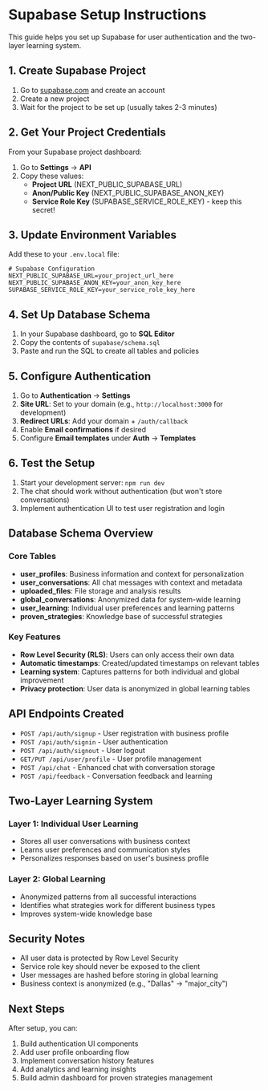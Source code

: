 # Supabase Setup Instructions

This guide helps you set up Supabase for user authentication and the two-layer learning system.

## 1. Create Supabase Project

1. Go to [supabase.com](https://supabase.com) and create an account
2. Create a new project
3. Wait for the project to be set up (usually takes 2-3 minutes)

## 2. Get Your Project Credentials

From your Supabase project dashboard:

1. Go to **Settings** → **API**
2. Copy these values:
   - **Project URL** (NEXT_PUBLIC_SUPABASE_URL)
   - **Anon/Public Key** (NEXT_PUBLIC_SUPABASE_ANON_KEY)
   - **Service Role Key** (SUPABASE_SERVICE_ROLE_KEY) - keep this secret!

## 3. Update Environment Variables

Add these to your `.env.local` file:

```env
# Supabase Configuration
NEXT_PUBLIC_SUPABASE_URL=your_project_url_here
NEXT_PUBLIC_SUPABASE_ANON_KEY=your_anon_key_here
SUPABASE_SERVICE_ROLE_KEY=your_service_role_key_here
```

## 4. Set Up Database Schema

1. In your Supabase dashboard, go to **SQL Editor**
2. Copy the contents of `supabase/schema.sql`
3. Paste and run the SQL to create all tables and policies

## 5. Configure Authentication

1. Go to **Authentication** → **Settings**
2. **Site URL**: Set to your domain (e.g., `http://localhost:3000` for development)
3. **Redirect URLs**: Add your domain + `/auth/callback`
4. Enable **Email confirmations** if desired
5. Configure **Email templates** under **Auth** → **Templates**

## 6. Test the Setup

1. Start your development server: `npm run dev`
2. The chat should work without authentication (but won't store conversations)
3. Implement authentication UI to test user registration and login

## Database Schema Overview

### Core Tables

- **user_profiles**: Business information and context for personalization
- **user_conversations**: All chat messages with context and metadata
- **uploaded_files**: File storage and analysis results
- **global_conversations**: Anonymized data for system-wide learning
- **user_learning**: Individual user preferences and learning patterns
- **proven_strategies**: Knowledge base of successful strategies

### Key Features

- **Row Level Security (RLS)**: Users can only access their own data
- **Automatic timestamps**: Created/updated timestamps on relevant tables
- **Learning system**: Captures patterns for both individual and global improvement
- **Privacy protection**: User data is anonymized in global learning tables

## API Endpoints Created

- `POST /api/auth/signup` - User registration with business profile
- `POST /api/auth/signin` - User authentication
- `POST /api/auth/signout` - User logout
- `GET/PUT /api/user/profile` - User profile management
- `POST /api/chat` - Enhanced chat with conversation storage
- `POST /api/feedback` - Conversation feedback and learning

## Two-Layer Learning System

### Layer 1: Individual User Learning
- Stores all user conversations with business context
- Learns user preferences and communication styles
- Personalizes responses based on user's business profile

### Layer 2: Global Learning
- Anonymized patterns from all successful interactions
- Identifies what strategies work for different business types
- Improves system-wide knowledge base

## Security Notes

- All user data is protected by Row Level Security
- Service role key should never be exposed to the client
- User messages are hashed before storing in global learning
- Business context is anonymized (e.g., "Dallas" → "major_city")

## Next Steps

After setup, you can:
1. Build authentication UI components
2. Add user profile onboarding flow
3. Implement conversation history features
4. Add analytics and learning insights
5. Build admin dashboard for proven strategies management